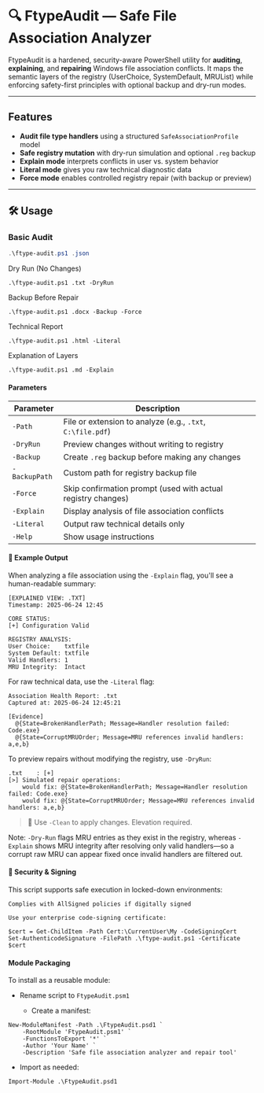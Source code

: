 # 🔍 FtypeAudit — Safe File Association Analyzer

FtypeAudit is a hardened, security-aware PowerShell utility for **auditing**, **explaining**, and **repairing** Windows file association conflicts. It maps the semantic layers of the registry (UserChoice, SystemDefault, MRUList) while enforcing safety-first principles with optional backup and dry-run modes.

---

##  Features

- **Audit file type handlers** using a structured `SafeAssociationProfile` model
- **Safe registry mutation** with dry-run simulation and optional `.reg` backup
- **Explain mode** interprets conflicts in user vs. system behavior
- **Literal mode** gives you raw technical diagnostic data
- **Force mode** enables controlled registry repair (with backup or preview)

---

## 🛠 Usage

### Basic Audit

```powershell
.\ftype-audit.ps1 .json
```


Dry Run (No Changes)
```
.\ftype-audit.ps1 .txt -DryRun
```
Backup Before Repair
```
.\ftype-audit.ps1 .docx -Backup -Force
```
Technical Report
```
.\ftype-audit.ps1 .html -Literal
```
Explanation of Layers
```
.\ftype-audit.ps1 .md -Explain
```
#### Parameters

| Parameter   | Description                                                   |
|-------------|---------------------------------------------------------------|
| `-Path`     | File or extension to analyze (e.g., `.txt`, `C:\file.pdf`)    |
| `-DryRun`   | Preview changes without writing to registry                   |
| `-Backup`   | Create `.reg` backup before making any changes                |
| `-BackupPath` | Custom path for registry backup file                        |
| `-Force`    | Skip confirmation prompt (used with actual registry changes)  |
| `-Explain`  | Display analysis of file association conflicts                |
| `-Literal`  | Output raw technical details only                             |
| `-Help`     | Show usage instructions                                       |

#### 🧾 **Example Output**

When analyzing a file association using the `-Explain` flag, you'll see a human-readable summary:

```plaintext
[EXPLAINED VIEW: .TXT]
Timestamp: 2025-06-24 12:45

CORE STATUS:
[+] Configuration Valid

REGISTRY ANALYSIS:
User Choice:    txtfile
System Default: txtfile
Valid Handlers: 1
MRU Integrity:  Intact
````

For raw technical data, use the `-Literal` flag:

```plaintext
Association Health Report: .txt
Captured at: 2025-06-24 12:45:21

[Evidence]
  @{State=BrokenHandlerPath; Message=Handler resolution failed: Code.exe}
  @{State=CorruptMRUOrder; Message=MRU references invalid handlers: a,e,b}
```

To preview repairs without modifying the registry, use `-DryRun`:

```plaintext
.txt    : [+]
[>] Simulated repair operations:
    would fix: @{State=BrokenHandlerPath; Message=Handler resolution failed: Code.exe}
    would fix: @{State=CorruptMRUOrder; Message=MRU references invalid handlers: a,e,b}
```
> 🛑 Use `-Clean` to apply changes. Elevation required.

Note: `-Dry-Run` flags MRU entries as they exist in the registry, whereas `-Explain` shows MRU integrity after resolving only valid handlers—so a corrupt raw MRU can appear fixed once invalid handlers are filtered out.





#### 🔐 Security & Signing

This script supports safe execution in locked-down environments:

    Complies with AllSigned policies if digitally signed

    Use your enterprise code-signing certificate:
```
$cert = Get-ChildItem -Path Cert:\CurrentUser\My -CodeSigningCert
Set-AuthenticodeSignature -FilePath .\ftype-audit.ps1 -Certificate $cert
```
#### Module Packaging

To install as a reusable module:

- Rename script to `FtypeAudit.psm1`

    + Create a manifest:
```
New-ModuleManifest -Path .\FtypeAudit.psd1 `
    -RootModule 'FtypeAudit.psm1' `
    -FunctionsToExport '*' `
    -Author 'Your Name' `
    -Description 'Safe file association analyzer and repair tool'
```
- Import as needed:
```
Import-Module .\FtypeAudit.psd1
```
